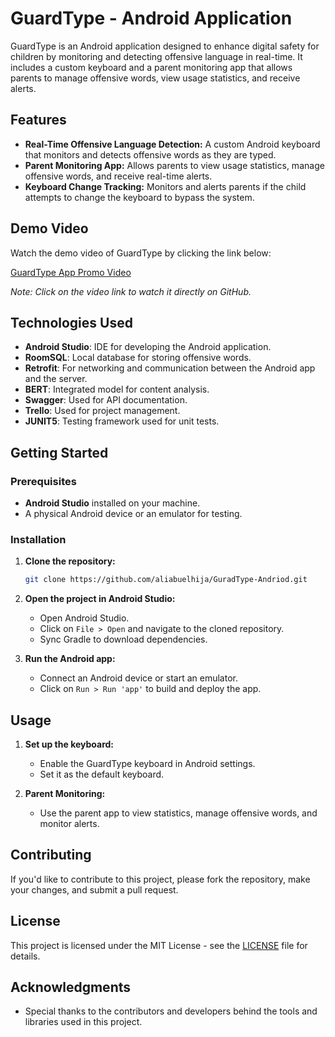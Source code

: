 # GuardType - Android Application

GuardType is an Android application designed to enhance digital safety for children by monitoring and detecting offensive language in real-time. It includes a custom keyboard and a parent monitoring app that allows parents to manage offensive words, view usage statistics, and receive alerts.

## Features

- **Real-Time Offensive Language Detection:** A custom Android keyboard that monitors and detects offensive words as they are typed.
- **Parent Monitoring App:** Allows parents to view usage statistics, manage offensive words, and receive real-time alerts.
- **Keyboard Change Tracking:** Monitors and alerts parents if the child attempts to change the keyboard to bypass the system.

## Demo Video

Watch the demo video of GuardType by clicking the link below:

[GuardType App Promo Video](https://github.com/aliabuelhija/GuradType-Andriod/blob/master/GuardType%20app%20Promo%20video%20(1).mp4)

*Note: Click on the video link to watch it directly on GitHub.*

## Technologies Used

- **Android Studio**: IDE for developing the Android application.
- **RoomSQL**: Local database for storing offensive words.
- **Retrofit**: For networking and communication between the Android app and the server.
- **BERT**: Integrated model for content analysis.
- **Swagger**: Used for API documentation.
- **Trello**: Used for project management.
- **JUNIT5**: Testing framework used for unit tests.

## Getting Started

### Prerequisites

- **Android Studio** installed on your machine.
- A physical Android device or an emulator for testing.

### Installation

1. **Clone the repository:**

    ```bash
    git clone https://github.com/aliabuelhija/GuradType-Andriod.git
    ```

2. **Open the project in Android Studio:**

    - Open Android Studio.
    - Click on `File > Open` and navigate to the cloned repository.
    - Sync Gradle to download dependencies.

3. **Run the Android app:**

    - Connect an Android device or start an emulator.
    - Click on `Run > Run 'app'` to build and deploy the app.

## Usage

1. **Set up the keyboard:**
   - Enable the GuardType keyboard in Android settings.
   - Set it as the default keyboard.

2. **Parent Monitoring:**
   - Use the parent app to view statistics, manage offensive words, and monitor alerts.

## Contributing

If you'd like to contribute to this project, please fork the repository, make your changes, and submit a pull request.

## License

This project is licensed under the MIT License - see the [LICENSE](LICENSE) file for details.

## Acknowledgments

- Special thanks to the contributors and developers behind the tools and libraries used in this project.
